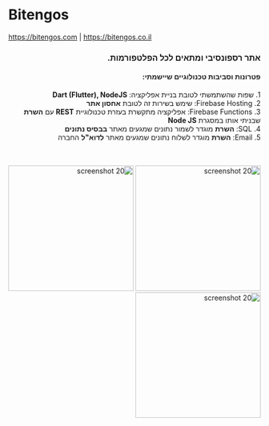 # Bitengos

https://bitengos.com | https://bitengos.co.il

<div dir="rtl">
<h3>
אתר רספונסיבי ומתאים לכל הפלטפורמות.
</h3>
<h4>
פטרונות וסביבות טכנולוגיים שיישמתי:
</h4>
<p>
1. שפות שהשתמשתי לטובת בניית אפליקציה: <strong>Dart (Flutter), NodeJS</strong><br>
2. Firebase Hosting: שימש בשירות זה לטובת <strong>אחסון אתר</strong><br>
3. Firebase Functions: אפליקציה מתקשרת בעזרת טכנולוגיית <strong>REST</strong> עם <strong>השרת</strong> שבניתי אותו במסגרת <strong>Node JS</strong><br>
4. SQL: <strong>השרת</strong> מוגדר לשמור נתונים שמגעים מאתר <strong>בבסיס נתונים</strong><br>
5. Email: <strong>השרת</strong> מוגדר לשלוח נתונים שמגעים מאתר <strong>לדוא"ל</strong> החברה<br>
</p>
<br><br>
<div>
<img src="https://user-images.githubusercontent.com/16803977/201489079-47291e70-2f22-4eaf-b2f3-b1eeb61650a5.jpg" width="250" title="screenshot 20">
<img src="https://user-images.githubusercontent.com/16803977/201489076-5e9fca14-10dc-4f8b-89fb-bb44d49bf4af.jpg" width="250" title="screenshot 20">
<img src="https://user-images.githubusercontent.com/16803977/201489078-b73d589c-4ea7-4698-ae93-df049ee83365.jpg" width="250" title="screenshot 20">
</div>
<br>
</div>
